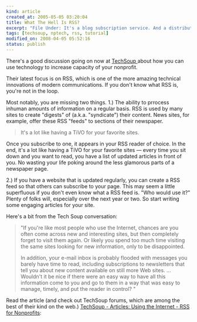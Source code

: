 ```yaml
--- 
kind: article
created_at: 2005-05-05 03:20:04
title: What The Hell Is RSS?
excerpt: "File Under: It's a blog subscription service. And a distribution service for your blog. And one of the S's stands for \"Simple.\" And it's free. Which means, File Under: It rocks."
tags: [techsoup, nptech, rss, tutorial]
modified_on: 2008-04-05 05:52:16
status: publish
---
```



There's a good discussion going on now at <a href="http://www.techsoup.org">TechSoup </a>about how you can use technology to increase capacity of your nonprofit. 

Their latest focus is on RSS, which is one of the more amazing technical innovations of modern communications. If you don't know what RSS is, you're not in the loop.

Most notably, you are missing two things. 1.) The ability to prrocess inhuman amounts of information on a regular basis. RSS is used by many sites to create "digests" of (a.k.a. "syndicate") their content. News sites, for example, offer these RSS "feeds" to sections of their newspaper. 

<blockquote>It's a lot like having a TiVO for your favorite sites.</blockquote>

Once you subscribe to one, it appears in your RSS reader of choice. In the end, it's a lot like having a TiVO for your favorite sites &mdash; every time you sit down and you want to read, you have a list of updated articles in front of you. No wasting your life poking around the less glamorous parts of a newspaper page. 

2.) If you have a website that is updated regularly, you can create a RSS feed so that others can subscribe to your page. This may seem a little superfluous if you don't even know what a RSS feed is. "Who would use it?" Plenty of folks will, especially over the next year or two. So start writing some engaging articles for your site. 

Here's a bit from the Tech Soup conversation:

<blockquote class="large">"If you're like most people who use the Internet, chances are you often come across new and interesting sites, but then completely forget to visit them again. Or likely you spend too much time visiting the same sites looking for new information, only to be disappointed. 

In addition, your e-mail inbox is probably flooded with messages you barely have time to read, including subscriptions to newsletters that tell you about new content available on still more Web sites. ... Wouldn't it be nice if there were an easy way to have all this information come to you and go to them in a way that was easy to manage, timely, and put the reader in control? "</blockquote>

Read the article (and check out TechSoup forums, which are among the best of their kind on the web.) <a href="http://www.techsoup.org/howto/articlepage.cfm?ArticleId=594">TechSoup - Articles: Using the Internet - RSS for Nonprofits</a>: <div style="clear:both; padding-bottom: 0.25em;"></div>